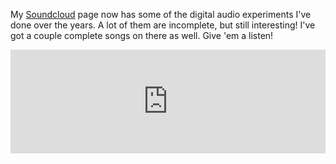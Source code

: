 My [Soundcloud](https://soundcloud.com/brandonduffany) page now has some of the digital audio experiments
I've done over the years. A lot of them are incomplete, but still interesting! I've got a couple complete songs
on there as well. Give 'em a listen!

<iframe width="100%" height="166" scrolling="no" frameborder="no" src="https://w.soundcloud.com/player/?url=https%3A//api.soundcloud.com/tracks/169983760&amp;color=ff9900&amp;auto_play=false&amp;hide_related=false&amp;show_comments=true&amp;show_user=true&amp;show_reposts=false"></iframe>